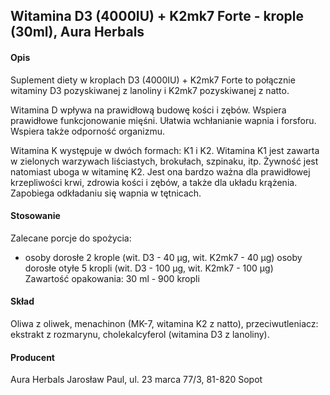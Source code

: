 ## Witamina D3 (4000IU) + K2mk7 Forte - krople (30ml), Aura Herbals

#### Opis

Suplement diety w kroplach D3 (4000IU) + K2mk7 Forte to połącznie witaminy D3 pozyskiwanej z lanoliny i K2mk7 pozyskiwanej z natto.

Witamina D wpływa na prawidłową budowę kości i zębów. Wspiera prawidłowe funkcjonowanie mięśni. Ułatwia wchłanianie wapnia i forsforu. Wspiera także odporność organizmu.

Witamina K występuje w dwóch formach: K1 i K2. Witamina K1 jest zawarta w zielonych warzywach liściastych, brokułach, szpinaku, itp. Żywność jest natomiast uboga w witaminę K2. Jest ona bardzo ważna dla prawidłowej krzepliwości krwi, zdrowia kości i zębów, a także dla układu krążenia. Zapobiega odkładaniu się wapnia w tętnicach.

#### Stosowanie

Zalecane porcje do spożycia:

- osoby dorosłe 2 krople (wit. D3 - 40 μg, wit. K2mk7 - 40 μg)
  osoby dorosłe otyłe 5 kropli (wit. D3 - 100 μg, wit. K2mk7 - 100 μg)  
  Zawartość opakowania: 30 ml - 900 kropli

#### Skład

Oliwa z oliwek, menachinon (MK-7, witamina K2 z natto), przeciwutleniacz: ekstrakt z rozmarynu, cholekalcyferol (witamina D3 z lanoliny).

#### Producent

Aura Herbals Jarosław Paul, ul. 23 marca 77/3, 81-820 Sopot
